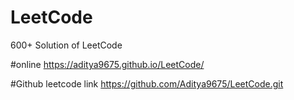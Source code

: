# LeetCode
600+ Solution of LeetCode 

#online
https://aditya9675.github.io/LeetCode/ 

#Github leetcode link
https://github.com/Aditya9675/LeetCode.git
